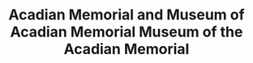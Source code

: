 ---
layout: repo
title: "Acadian Memorial and Museum of Acadian Memorial Museum of the Acadian Memorial"
id: 25572
permalink: repos/25572/
---